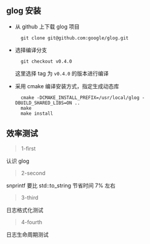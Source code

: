 
## glog 安装

- 从 github 上下载 glog 项目
  ```shell
    git clone git@github.com:google/glog.git
  ```

- 选择编译分支
  ```shell
    git checkout v0.4.0
  ```
  这里选择 tag 为 `v0.4.0` 的版本进行编译

- 采用 cmake 编译安装方式，指定生成动态库
  ```shell
    cmake -DCMAKE_INSTALL_PREFIX=/usr/local/glog -DBUILD_SHARED_LIBS=ON ..
    make
    make install
  ```

## 效率测试

> 1-first

认识 glog

> 2-second

snprintf 要比 std::to_string 节省时间 7% 左右

> 3-third

日志格式化测试

> 4-fourth

日志生命周期测试
